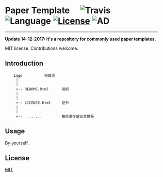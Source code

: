 

# Paper Template　 ![Travis](https://img.shields.io/travis/rust-lang/rust/master.svg) ![Language](https://img.shields.io/badge/format-doc/pdf/xls-orange.svg) [![License](https://img.shields.io/badge/license-MIT-blue.svg)](./LICENSE.md) ![AD](https://img.shields.io/badge/常用的-论文模板-ff69b4.svg)


-----------------


**Update 14-12-2017: It's a repository for commonly used paper templates.**

MIT license. Contributions welcome.

## Introduction

	    Logo          根目录
	     |
	     |
	     +-- README.html      说明
	     |
	     |
	     +-- LICENSE.html     证书
	     |
	     |
	     +--  ... ...         按目录存放论文模板



## Usage

By yourself.

## License

[MIT](https://github.com/parnec/Paper_Template/blob/master/LICENSE.md)

